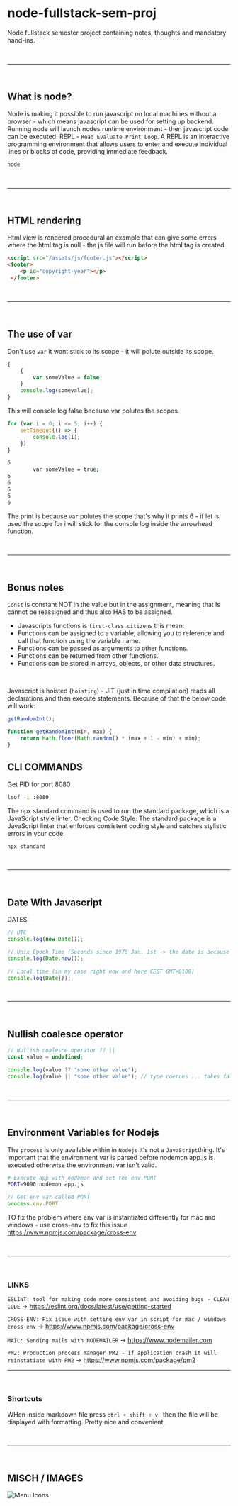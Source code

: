 # node-fullstack-sem-proj
Node fullstack semester project containing notes, thoughts and mandatory hand-ins.

<br>

---

<br>

## What is node?
Node is making it possible to run javascript on local machines without a browser - which means javascript can be used for setting up backend.
<br>
Running node will launch nodes runtime environment - then javascript code can be executed.
REPL - `Read Evaluate Print Loop`. A REPL is an interactive programming environment that allows users to enter and execute individual lines or blocks of code, providing immediate feedback. 
```bash
node
```

<br>

---

<br>

## HTML rendering
Html view is rendered procedural an example that can give some errors where the html tag is null - the js file will run before the html tag is created.
```html
<script src="/assets/js/footer.js"></script>
<footer>
    <p id="copyright-year"></p>
 </footer>    
```

<br>

---

<br>

## The use of var
Don't use `var` it wont stick to its scope - it will polute outside its scope.
```javascript
{
    {
        var someValue = false;
    }
    console.log(somevalue);
}
```
This will console log false because var polutes the scopes.

```javascript
for (var i = 0; i <= 5; i++) {
    setTimeout(() => {
        console.log(i);
    })
}
```

```bash
6
        var someValue = true;
6
6
6
6
6
```
The print is because `var` polutes the scope that's why it prints 6 - if let is used the scope for i will stick for the console log inside the arrowhead function.

<br>

---

<br>

## Bonus notes
`Const` is constant NOT in the value but in the assignment, meaning that is cannot be reassigned and thus also HAS to be assigned.
<br>
* Javascripts functions is `first-class citizens` this mean:
* Functions can be assigned to a variable, allowing you to reference and call that function using the variable name.
* Functions can be passed as arguments to other functions.
* Functions can be returned from other functions.
* Functions can be stored in arrays, objects, or other data structures.

<br>

Javascript is hoisted (`hoisting`) - JIT (just in time compilation) reads all declarations and then execute statements.
Because of that the below code will work:
```javascript
getRandomInt();

function getRandomInt(min, max) {
    return Math.floor(Math.random() * (max + 1 - min) + min);
}
```


## CLI COMMANDS
Get PID for port 8080
```bash
lsof -i :8080
```

The npx standard command is used to run the standard package, which is a JavaScript style linter.
Checking Code Style: The standard package is a JavaScript linter that enforces consistent coding style and catches stylistic errors in your code.
```bash
npx standard
```

<br>

---

<br>

## Date With Javascript
DATES:
```javascript
// UTC
console.log(new Date());

// Unix Epoch Time (Seconds since 1970 Jan. 1st -> the date is because that year unix was invented)
console.log(Date.now());

// Local time (in my case right now and here CEST GMT+0100)
console.log(Date());
```

<br>

---

<br>

## Nullish coalesce operator

```javascript
// Nullish coalesce operator ?? ||
const value = undefined;

console.log(value ?? "some other value");
console.log(value || "some other value"); // type coerces ... takes falsy values and coerce
```

<br>

---

<br>

## Environment Variables for Nodejs
The `process` is only available within in `Nodejs` it's not a `JavaScript`thing.
It's important that the environment var is parsed before nodemon app.js is executed otherwise the environment var isn't valid.
```bash
# Execute app with nodemon and set the env PORT
PORT=9090 nodemon app.js
```

```javascript
// Get env var called PORT
process.env.PORT
```

TO fix the problem where env var is instantiated differently for mac and windows - use cross-env to fix this issue https://www.npmjs.com/package/cross-env

<br>

---

<br>

### LINKS
`ESLINT: tool for making code more consistent and avoiding bugs - CLEAN CODE` -> https://eslint.org/docs/latest/use/getting-started

`CROSS-ENV: Fix issue with setting env var in script for mac / windows cross-env` -> https://www.npmjs.com/package/cross-env


`MAIL: Sending mails with NODEMAILER` -> https://www.nodemailer.com


`PM2: Production process manager PM2 - if application crash it will reinstatiate with PM2` -> https://www.npmjs.com/package/pm2


---

<br>

### Shortcuts
WHen inside markdown file press `ctrl + shift + v ` then the file will be displayed with formatting. Pretty nice and convenient.

<br>

---

<br>


## MISCH / IMAGES

![Menu Icons](/images/menu_icons.png)